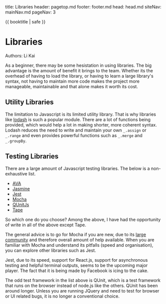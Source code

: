 <frontmatter>
  title: Libraries
  header: pagetop.md
  footer: footer.md
  head: head.md
  siteNav: mainNav.md
  pageNav: 3
</frontmatter>

<div class="website-content">

{{ booktitle | safe }}

# Libraries

Authors: Li Kai

As a beginner, there may be some hesistation in using libraries. The big advantage is the amount of benefit it brings to the team. Whether its the overhead of having to load the library, or having to learn a large library's syntax, not having to maintain more code makes the project more manageable, maintainable and that alone makes it worth its cost.

## Utility Libraries

The limitation to Javascript is its limited utility library. That is why libraries like [lodash](https://lodash.com/) is such a popular module. There are a lot of functions being provided, which would help a lot in making shorter, more coherent syntax. Lodash reduces the need to write and maintain your own `_.assign` or `_.range` and even provides powerful functions such as `_.merge` and `_.groupBy`.

## Testing Libraries

There are a large amount of Javascript testing libraries. The below is a non-exhaustive list.

- [AVA](https://github.com/avajs/ava)
- [Jasmine](https://jasmine.github.io/)
- [Jest](https://facebook.github.io/jest/)
- [Mocha](https://mochajs.org/)
- [QUnitJs](https://qunitjs.com)
- [Tape](https://github.com/substack/tape)

So which one do you choose? Among the above, I have had the opportunity of write in all of the above except Tape. 

The general advice is to go for Mocha if you are new, due to its [large community](http://stateofjs.com/2016/testing/) and therefore overall amount of help available. When you are familiar with Mocha and understand its pitfalls (speed and organisation), you can explore other libraries such as Jest.

Jest, due to its speed, support for React.js, support for asynchronous testing and helpful terminal outputs, seems to be the upcoming major player. The fact that it is being made by Facebook is icing to the cake.

The odd test framework in the list above is QUnit, which is a test framework that runs on the browser instead of node.js like the others. QUnit has been around longer. Unless you are running JQuery and need to test for browser or UI related bugs, it is no longer a conventional choice.

</div>
